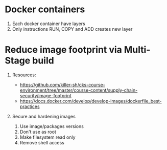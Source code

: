 # Docker containers

1. Each docker container have layers
1. Only instructions RUN, COPY and ADD creates new layer

# Reduce image footprint via Multi-Stage build

1. Resources: 
    
    * https://github.com/killer-sh/cks-course-environment/tree/master/course-content/supply-chain-security/image-footprint
    * https://docs.docker.com/develop/develop-images/dockerfile_best-practices

1. Secure and hardening images
    1. Use image/packages versions
    1. Don't use as root
    1. Make filesystem read only
    1. Remove shell access

